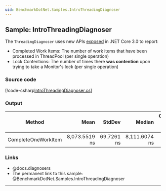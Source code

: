 ```yaml
---
uid: BenchmarkDotNet.Samples.IntroThreadingDiagnoser
---
```


## Sample: IntroThreadingDiagnoser

The `ThreadingDiagnoser` uses new APIs [exposed](https://github.com/dotnet/corefx/issues/35500) in .NET Core 3.0 to report:

* Completed Work Items: The number of work items that have been processed in ThreadPool (per single operation)
* Lock Contentions: The number of times there **was contention** upon trying to take a Monitor's lock (per single operation)

### Source code

[!code-csharp[IntroThreadingDiagnoser.cs](../../../samples/BenchmarkDotNet.Samples/IntroThreadingDiagnoser.cs)]

### Output

|              Method |          Mean |     StdDev |        Median | Completed Work Items | Lock Contentions |
|-------------------- |--------------:|-----------:|--------------:|---------------------:|-----------------:|
| CompleteOneWorkItem | 8,073.5519 ns | 69.7261 ns | 8,111.6074 ns |               1.0000 |                - |

### Links

* @docs.diagnosers
* The permanent link to this sample: @BenchmarkDotNet.Samples.IntroThreadingDiagnoser

---